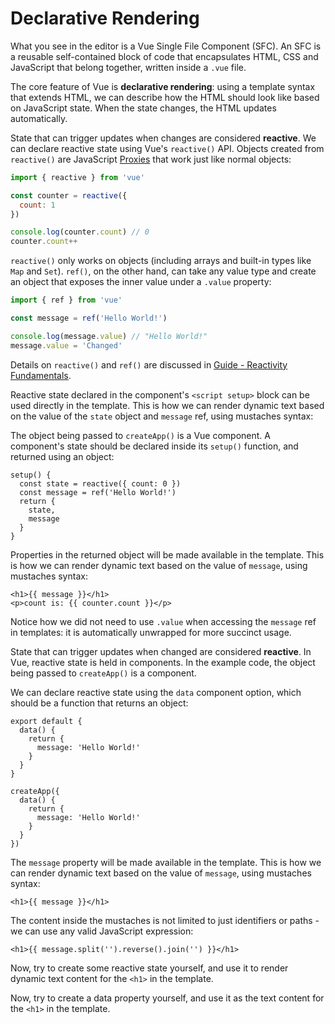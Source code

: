 # Declarative Rendering

<div class="sfc">

What you see in the editor is a Vue Single File Component (SFC). An SFC is a reusable self-contained block of code that encapsulates HTML, CSS and JavaScript that belong together, written inside a `.vue` file.

</div>

The core feature of Vue is **declarative rendering**: using a template syntax that extends HTML, we can describe how the HTML should look like based on JavaScript state. When the state changes, the HTML updates automatically.

<div class="composition-api">

State that can trigger updates when changes are considered **reactive**. We can declare reactive state using Vue's `reactive()` API. Objects created from `reactive()` are JavaScript [Proxies](https://developer.mozilla.org/en-US/docs/Web/JavaScript/Reference/Global_Objects/Proxy) that work just like normal objects:

```js
import { reactive } from 'vue'

const counter = reactive({
  count: 1
})

console.log(counter.count) // 0
counter.count++
```

`reactive()` only works on objects (including arrays and built-in types like `Map` and `Set`). `ref()`, on the other hand, can take any value type and create an object that exposes the inner value under a `.value` property:

```js
import { ref } from 'vue'

const message = ref('Hello World!')

console.log(message.value) // "Hello World!"
message.value = 'Changed'
```

Details on `reactive()` and `ref()` are discussed in <a target="_blank" href="/guide/essentials/reactivity-fundamentals.html">Guide - Reactivity Fundamentals</a>.

<div class="sfc">

Reactive state declared in the component's `<script setup>` block can be used directly in the template. This is how we can render dynamic text based on the value of the `state` object and `message` ref, using mustaches syntax:

</div>

<div class="html">

The object being passed to `createApp()` is a Vue component. A component's state should be declared inside its `setup()` function, and returned using an object:

```js{2,5}
setup() {
  const state = reactive({ count: 0 })
  const message = ref('Hello World!')
  return {
    state,
    message
  }
}
```

Properties in the returned object will be made available in the template. This is how we can render dynamic text based on the value of `message`, using mustaches syntax:

</div>

```vue-html
<h1>{{ message }}</h1>
<p>count is: {{ counter.count }}</p>
```

Notice how we did not need to use `.value` when accessing the `message` ref in templates: it is automatically unwrapped for more succinct usage.

</div>

<div class="options-api">

State that can trigger updates when changed are considered **reactive**. In Vue, reactive state is held in components. In the example code, the object being passed to `createApp()` is a component.

We can declare reactive state using the `data` component option, which should be a function that returns an object:

<div class="sfc">

```js{3-5}
export default {
  data() {
    return {
      message: 'Hello World!'
    }
  }
}
```

</div>
<div class="html">

```js{3-5}
createApp({
  data() {
    return {
      message: 'Hello World!'
    }
  }
})
```

</div>

The `message` property will be made available in the template. This is how we can render dynamic text based on the value of `message`, using mustaches syntax:

```vue-html
<h1>{{ message }}</h1>
```

</div>

The content inside the mustaches is not limited to just identifiers or paths - we can use any valid JavaScript expression:

```vue-html
<h1>{{ message.split('').reverse().join('') }}</h1>
```

<div class="composition-api">

Now, try to create some reactive state yourself, and use it to render dynamic text content for the `<h1>` in the template.

</div>

<div class="options-api">

Now, try to create a data property yourself, and use it as the text content for the `<h1>` in the template.

</div>
